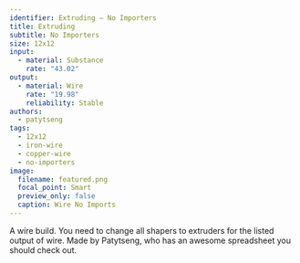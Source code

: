 ```yaml
---
identifier: Extruding – No Importers
title: Extruding
subtitle: No Importers
size: 12x12
input:
  - material: Substance
    rate: "43.02"
output:
  - material: Wire
    rate: "19.98"
    reliability: Stable
authors:
  - patytseng
tags:
  - 12x12
  - iron-wire
  - copper-wire
  - no-importers
image:
  filename: featured.png
  focal_point: Smart
  preview_only: false
  caption: Wire No Imports
---
```

A wire build. You need to change all shapers to extruders for the listed output of wire. Made by Patytseng, who has an awesome spreadsheet you should check out.